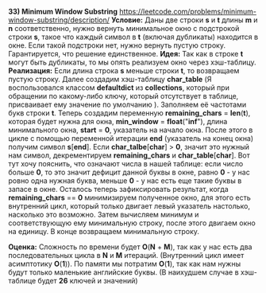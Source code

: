 **33) Minimum Window Substring**
https://leetcode.com/problems/minimum-window-substring/description/
**Условие:**
Даны две строки **s** и **t** длины **m** и **n** соответственно, нужно вернуть минимальное окно с подстрокой строки **s**, такое что каждый символ в **t** (включая дубликаты) находится в окне. Если такой подстроки нет, нужно вернуть пустую строку. Гарантируется, что решение единственное.
**Идея:**
Так как в строке **t** могут быть дубликаты, то мы опять реализуем окно через хэш-таблицу.
**Реализация:**
    Если длина строка **s** меньше строки **t**, то возвращаем пустую строку. Далее создадим хэш-таблицу **char_table** (Я воспользовался классом **defaultdict** из **collections**, который при обращении по какому-либо ключу, который отсутствует в таблице, присваивает ему значение по умолчанию ). Заполняем её частотами букв строки **t**.
    Теперь создадим переменную **remaining_chars** = **len**(**t**), которая будет нужна для окна, **min_window** = **float**("**inf**"), длина минимального окна, **start** = **0**, указатель на начало окна.
    После этого в цикле с помощью переменной итерации **end** (указатель на конец окна) получим символ **s**[**end**]. Если **char_talbe**[**char**] > **0**, значит это нужный нам символ, декрементируем **remaining_chars** и **char_table**[**char**].
    Вот тут хочу пояснить, что означают числа в нашей таблице: если число больше **0**, то это значит дефицит данной буквы в окне, равно **0** - у нас ровно одна нужная буква, меньше **0** - у нас есть еще такие буквы в запасе в окне.
    Осталось теперь зафиксировать результат, когда **remaining_chars** == **0** минимизируем полученное окно, для этого есть внутренний цикл, который только двигает левый указатель настолько, насколько это возможно. Затем вычисляем минимум и соответствующую ему минимальную строку, после этого двигаем окно на единицу. В конце возвращаем минимальную строку.   

**Оценка:**
    Сложность по времени будет **O**(**N** + **M**), так как у нас есть два последовательных цикла в **N** и **M** итераций. (Внутренний цикл имеет асимптотику **O**(**1**)). По памяти мы потратим **O**(**1**), так как нам нужны будут только маленькие английские буквы. (В наихудшем случае в хэш-таблице будет **26** ключей и значений)
